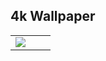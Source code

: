 ## 4k Wallpaper

|       |      |      |
|:----: | :----: | :----: |
| ![](./pictures/Abandoned_Lab.png) | 
